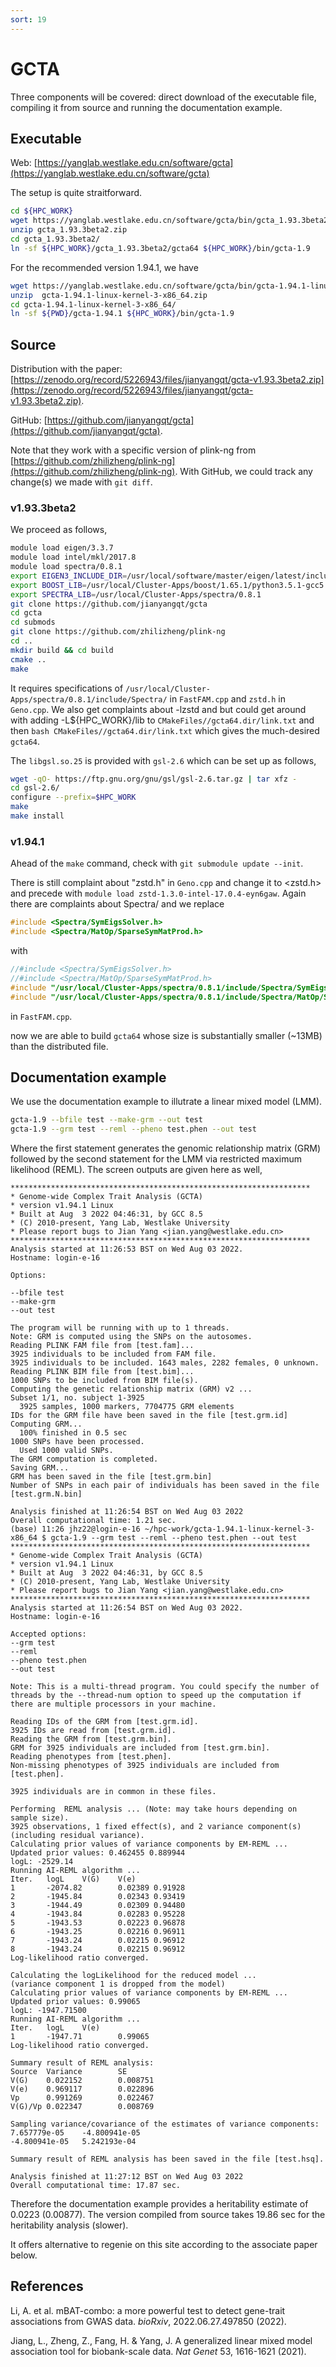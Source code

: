 ```yaml
---
sort: 19
---
```


# GCTA

Three components will be covered: direct download of the executable file, compiling it from source and running the documentation example.

## Executable

Web: [https://yanglab.westlake.edu.cn/software/gcta](https://yanglab.westlake.edu.cn/software/gcta)

The setup is quite straitforward.

```bash
cd ${HPC_WORK}
wget https://yanglab.westlake.edu.cn/software/gcta/bin/gcta_1.93.3beta2.zip
unzip gcta_1.93.3beta2.zip
cd gcta_1.93.3beta2/
ln -sf ${HPC_WORK}/gcta_1.93.3beta2/gcta64 ${HPC_WORK}/bin/gcta-1.9
```

For the recommended version 1.94.1, we have

```bash
wget https://yanglab.westlake.edu.cn/software/gcta/bin/gcta-1.94.1-linux-kernel-3-x86_64.zip
unzip  gcta-1.94.1-linux-kernel-3-x86_64.zip
cd gcta-1.94.1-linux-kernel-3-x86_64/
ln -sf ${PWD}/gcta-1.94.1 ${HPC_WORK}/bin/gcta-1.9
```

## Source

Distribution with the paper: [https://zenodo.org/record/5226943/files/jianyangqt/gcta-v1.93.3beta2.zip](https://zenodo.org/record/5226943/files/jianyangqt/gcta-v1.93.3beta2.zip).

GitHub: [https://github.com/jianyangqt/gcta](https://github.com/jianyangqt/gcta).

Note that they work with a specific version of plink-ng from [https://github.com/zhilizheng/plink-ng](https://github.com/zhilizheng/plink-ng). With GitHub, we could track any change(s) we made with `git diff`.

### v1.93.3beta2

We proceed as follows,

```bash
module load eigen/3.3.7
module load intel/mkl/2017.8
module load spectra/0.8.1
export EIGEN3_INCLUDE_DIR=/usr/local/software/master/eigen/latest/include
export BOOST_LIB=/usr/local/Cluster-Apps/boost/1.65.1/python3.5.1-gcc5.3.0/
export SPECTRA_LIB=/usr/local/Cluster-Apps/spectra/0.8.1
git clone https://github.com/jianyangqt/gcta
cd gcta
cd submods
git clone https://github.com/zhilizheng/plink-ng
cd ..
mkdir build && cd build
cmake ..
make
```

It requires specifications of `/usr/local/Cluster-Apps/spectra/0.8.1/include/Spectra/` in `FastFAM.cpp` and `zstd.h` in `Geno.cpp`. We also get complaints about -lzstd and but could get around with adding -L${HPC_WORK}/lib to `CMakeFiles//gcta64.dir/link.txt` and then `bash CMakeFiles//gcta64.dir/link.txt` which gives the much-desired `gcta64`.

The `libgsl.so.25` is provided with `gsl-2.6` which can be set up as follows,

```bash
wget -qO- https://ftp.gnu.org/gnu/gsl/gsl-2.6.tar.gz | tar xfz -
cd gsl-2.6/
configure --prefix=$HPC_WORK
make
make install
```

### v1.94.1

Ahead of the `make` command, check with `git submodule update --init`.

There is still complaint about "zstd.h" in `Geno.cpp` and change it to \<zstd.h\> and precede with `module load zstd-1.3.0-intel-17.0.4-eyn6gaw`. Again there are complaints about Spectra/ and we replace

```cpp
#include <Spectra/SymEigsSolver.h>
#include <Spectra/MatOp/SparseSymMatProd.h>
```

with

```cpp
//#include <Spectra/SymEigsSolver.h>
//#include <Spectra/MatOp/SparseSymMatProd.h>
#include "/usr/local/Cluster-Apps/spectra/0.8.1/include/Spectra/SymEigsSolver.h"
#include "/usr/local/Cluster-Apps/spectra/0.8.1/include/Spectra/MatOp/SparseSymMatProd.h"
```

in `FastFAM.cpp`.

now we are able to build `gcta64` whose size is substantially smaller (~13MB) than the distributed file.

## Documentation example

We use the documentation example to illutrate a linear mixed model (LMM).

```bash
gcta-1.9 --bfile test --make-grm --out test
gcta-1.9 --grm test --reml --pheno test.phen --out test
```

Where the first statement generates the genomic relationship matrix (GRM) followed by the second statement for the LMM via restricted maximum likelihood (REML). The screen outputs are given here as well,

```
*******************************************************************
* Genome-wide Complex Trait Analysis (GCTA)
* version v1.94.1 Linux
* Built at Aug  3 2022 04:46:31, by GCC 8.5
* (C) 2010-present, Yang Lab, Westlake University
* Please report bugs to Jian Yang <jian.yang@westlake.edu.cn>
*******************************************************************
Analysis started at 11:26:53 BST on Wed Aug 03 2022.
Hostname: login-e-16

Options:

--bfile test
--make-grm
--out test

The program will be running with up to 1 threads.
Note: GRM is computed using the SNPs on the autosomes.
Reading PLINK FAM file from [test.fam]...
3925 individuals to be included from FAM file.
3925 individuals to be included. 1643 males, 2282 females, 0 unknown.
Reading PLINK BIM file from [test.bim]...
1000 SNPs to be included from BIM file(s).
Computing the genetic relationship matrix (GRM) v2 ...
Subset 1/1, no. subject 1-3925
  3925 samples, 1000 markers, 7704775 GRM elements
IDs for the GRM file have been saved in the file [test.grm.id]
Computing GRM...
  100% finished in 0.5 sec
1000 SNPs have been processed.
  Used 1000 valid SNPs.
The GRM computation is completed.
Saving GRM...
GRM has been saved in the file [test.grm.bin]
Number of SNPs in each pair of individuals has been saved in the file [test.grm.N.bin]

Analysis finished at 11:26:54 BST on Wed Aug 03 2022
Overall computational time: 1.21 sec.
(base) 11:26 jhz22@login-e-16 ~/hpc-work/gcta-1.94.1-linux-kernel-3-x86_64 $ gcta-1.9 --grm test --reml --pheno test.phen --out test
*******************************************************************
* Genome-wide Complex Trait Analysis (GCTA)
* version v1.94.1 Linux
* Built at Aug  3 2022 04:46:31, by GCC 8.5
* (C) 2010-present, Yang Lab, Westlake University
* Please report bugs to Jian Yang <jian.yang@westlake.edu.cn>
*******************************************************************
Analysis started at 11:26:54 BST on Wed Aug 03 2022.
Hostname: login-e-16

Accepted options:
--grm test
--reml
--pheno test.phen
--out test

Note: This is a multi-thread program. You could specify the number of threads by the --thread-num option to speed up the computation if there are multiple processors in your machine.

Reading IDs of the GRM from [test.grm.id].
3925 IDs are read from [test.grm.id].
Reading the GRM from [test.grm.bin].
GRM for 3925 individuals are included from [test.grm.bin].
Reading phenotypes from [test.phen].
Non-missing phenotypes of 3925 individuals are included from [test.phen].

3925 individuals are in common in these files.

Performing  REML analysis ... (Note: may take hours depending on sample size).
3925 observations, 1 fixed effect(s), and 2 variance component(s)(including residual variance).
Calculating prior values of variance components by EM-REML ...
Updated prior values: 0.462455 0.889944
logL: -2529.14
Running AI-REML algorithm ...
Iter.   logL    V(G)    V(e)
1       -2074.82        0.02389 0.91928
2       -1945.84        0.02343 0.93419
3       -1944.49        0.02309 0.94480
4       -1943.84        0.02283 0.95228
5       -1943.53        0.02223 0.96878
6       -1943.25        0.02216 0.96911
7       -1943.24        0.02215 0.96912
8       -1943.24        0.02215 0.96912
Log-likelihood ratio converged.

Calculating the logLikelihood for the reduced model ...
(variance component 1 is dropped from the model)
Calculating prior values of variance components by EM-REML ...
Updated prior values: 0.99065
logL: -1947.71500
Running AI-REML algorithm ...
Iter.   logL    V(e)
1       -1947.71        0.99065
Log-likelihood ratio converged.

Summary result of REML analysis:
Source  Variance        SE
V(G)    0.022152        0.008751
V(e)    0.969117        0.022896
Vp      0.991269        0.022467
V(G)/Vp 0.022347        0.008769

Sampling variance/covariance of the estimates of variance components:
7.657779e-05    -4.800941e-05
-4.800941e-05   5.242193e-04

Summary result of REML analysis has been saved in the file [test.hsq].

Analysis finished at 11:27:12 BST on Wed Aug 03 2022
Overall computational time: 17.87 sec.
```

Therefore the documentation example provides a heritability estimate of 0.0223 (0.00877). The version compiled from source takes 19.86 sec for the heritability analysis (slower).

It offers alternative to regenie on this site according to the associate paper below.

## References

Li, A. et al. mBAT-combo: a more powerful test to detect gene-trait associations from GWAS data. _bioRxiv_, 2022.06.27.497850 (2022).

Jiang, L., Zheng, Z., Fang, H. & Yang, J. A generalized linear mixed model association tool for biobank-scale data. _Nat Genet_ 53, 1616-1621 (2021).
